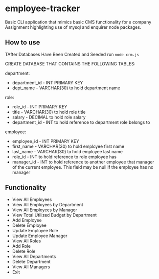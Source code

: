 # employee-tracker
Basic CLI application that mimics basic CMS functionality for a company
Assignment highlighting use of mysql and enquirer node packages.

## How to use

TAfter Databases Have Been Created and Seeded run `node crm.js`

CREATE DATABASE THAT CONTAINS THE FOLLOWING TABLES:

department:
- department_id - INT PRIMARY KEY
- dept_name - VARCHAR(30) to hold department name

role:
- role_id - INT PRIMARY KEY
- title -  VARCHAR(30) to hold role title
- salary -  DECIMAL to hold role salary
- department_id -  INT to hold reference to department role belongs to

employee:
- employee_id - INT PRIMARY KEY
- first_name - VARCHAR(30) to hold employee first name
- last_name - VARCHAR(30) to hold employee last name
- role_id - INT to hold reference to role employee has
- manager_id - INT to hold reference to another employee that manager of the current employee. This field may be null if the employee has no manager

## Functionality

- View All Employees
- View All Employees by Department
- View All Employees by Manager
- View Total Utilized Budget by Department 
- Add Employee
- Delete Employee
- Update Employee Role
- Update Employee Manager
- View All Roles
- Add Role
- Delete Role
- View All Departments
- Delete Department
- View All Managers
- Exit
